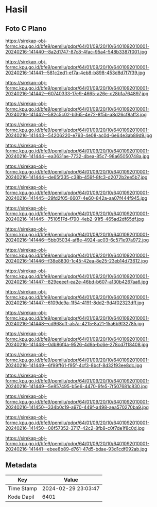 # Hasil

## Foto C Plano

https://sirekap-obj-formc.kpu.go.id/bfe9/pemilu/pdpr/64/01/09/20/10/6401092010001-20240216-141440--8a2d1747-87c8-4fac-95a4-548b3387f001.jpg

https://sirekap-obj-formc.kpu.go.id/bfe9/pemilu/pdpr/64/01/09/20/10/6401092010001-20240216-141441--581c2ed1-ef7a-4eb8-b898-453d8d7f7f39.jpg

https://sirekap-obj-formc.kpu.go.id/bfe9/pemilu/pdpr/64/01/09/20/10/6401092010001-20240216-141442--60740333-17e9-4665-a26e-c28b1a764897.jpg

https://sirekap-obj-formc.kpu.go.id/bfe9/pemilu/pdpr/64/01/09/20/10/6401092010001-20240216-141442--582c5c02-b365-4e72-8f5b-a8d26cf8aff3.jpg

https://sirekap-obj-formc.kpu.go.id/bfe9/pemilu/pdpr/64/01/09/20/10/6401092010001-20240216-141443--54206220-e793-4e08-ac0d-6e64e3ab89d9.jpg

https://sirekap-obj-formc.kpu.go.id/bfe9/pemilu/pdpr/64/01/09/20/10/6401092010001-20240216-141444--ea3631ae-7732-4bea-85c7-98a65050748a.jpg

https://sirekap-obj-formc.kpu.go.id/bfe9/pemilu/pdpr/64/01/09/20/10/6401092010001-20240216-141444--de65f335-c38b-459f-8fc3-d2072b2ee5b7.jpg

https://sirekap-obj-formc.kpu.go.id/bfe9/pemilu/pdpr/64/01/09/20/10/6401092010001-20240216-141445--29fd2f05-6607-4e60-842a-aa07f444f945.jpg

https://sirekap-obj-formc.kpu.go.id/bfe9/pemilu/pdpr/64/01/09/20/10/6401092010001-20240216-141445--7510517d-f790-4eb2-91f5-465ad2df65df.jpg

https://sirekap-obj-formc.kpu.go.id/bfe9/pemilu/pdpr/64/01/09/20/10/6401092010001-20240216-141446--5bb05034-af8e-4924-ac03-6c571e97a972.jpg

https://sirekap-obj-formc.kpu.go.id/bfe9/pemilu/pdpr/64/01/09/20/10/6401092010001-20240216-141446--f38e8830-1c45-42ea-8e25-23eb14d73612.jpg

https://sirekap-obj-formc.kpu.go.id/bfe9/pemilu/pdpr/64/01/09/20/10/6401092010001-20240216-141447--829eeeef-ea2e-46bd-b607-a130b4267aa6.jpg

https://sirekap-obj-formc.kpu.go.id/bfe9/pemilu/pdpr/64/01/09/20/10/6401092010001-20240216-141447--6109dc9a-1f54-4191-8dd2-9d4f02323dff.jpg

https://sirekap-obj-formc.kpu.go.id/bfe9/pemilu/pdpr/64/01/09/20/10/6401092010001-20240216-141448--cd968cff-a57a-4215-8a21-15a6b9f32785.jpg

https://sirekap-obj-formc.kpu.go.id/bfe9/pemilu/pdpr/64/01/09/20/10/6401092010001-20240216-141448--0db86f4a-9526-4d9a-bc6e-278cd7f18408.jpg

https://sirekap-obj-formc.kpu.go.id/bfe9/pemilu/pdpr/64/01/09/20/10/6401092010001-20240216-141449--6f99ff61-f95f-4cf3-8bcf-8d32f93ee8dc.jpg

https://sirekap-obj-formc.kpu.go.id/bfe9/pemilu/pdpr/64/01/09/20/10/6401092010001-20240216-141449--5e857495-b5e6-4470-9fe5-7f507681c830.jpg

https://sirekap-obj-formc.kpu.go.id/bfe9/pemilu/pdpr/64/01/09/20/10/6401092010001-20240216-141450--334b0c19-a970-449f-a498-aea570270ba9.jpg

https://sirekap-obj-formc.kpu.go.id/bfe9/pemilu/pdpr/64/01/09/20/10/6401092010001-20240216-141450--06f57352-3717-42c2-8fb8-c0f7de1f8c0d.jpg

https://sirekap-obj-formc.kpu.go.id/bfe9/pemilu/pdpr/64/01/09/20/10/6401092010001-20240216-141441--ebee8b89-d761-47d5-bdae-93d1cdf092ab.jpg


## Metadata

| Key        | Value               |
| ---------- | ------------------- |
| Time Stamp | 2024-02-29 23:03:47 |
| Kode Dapil | 6401                |



